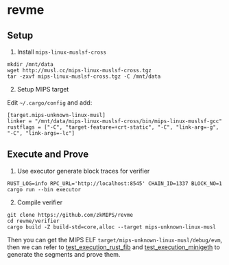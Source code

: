 # revme

## Setup

1. Install `mips-linux-muslsf-cross`

```
mkdir /mnt/data
wget http://musl.cc/mips-linux-muslsf-cross.tgz
tar -zxvf mips-linux-muslsf-cross.tgz -C /mnt/data
```

2. Setup MIPS target

Edit `~/.cargo/config` and add:

```
[target.mips-unknown-linux-musl]
linker = "/mnt/data/mips-linux-muslsf-cross/bin/mips-linux-muslsf-gcc"
rustflags = ["-C", "target-feature=+crt-static", "-C", "link-arg=-g", "-C", "link-args=-lc"]
```

## Execute and Prove

1. Use executor generate block traces for verifier
```
RUST_LOG=info RPC_URL='http://localhost:8545' CHAIN_ID=1337 BLOCK_NO=1 cargo run --bin executor
```

2. Compile verifier
```
git clone https://github.com/zkMIPS/revme
cd revme/verifier
cargo build -Z build-std=core,alloc --target mips-unknown-linux-musl
```

Then you can get the MIPS ELF `target/mips-unknown-linux-musl/debug/evm`, then we can refer to [test_execution_rust_fib](https://github.com/zkMIPS/zkm/blob/cd579f799d2a556a625c5052e3722d8c83cf9ef0/src/mips_emulator/tests.rs#L77) and [test_execution_minigeth](https://github.com/zkMIPS/zkm/blob/cd579f799d2a556a625c5052e3722d8c83cf9ef0/src/mips_emulator/tests.rs#L98) to generate the segments and prove them.
